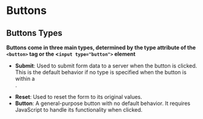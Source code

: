 # Buttons


## Buttons Types
**Buttons come in three main types, determined by the type attribute of the `<button>` tag or the <`input type="button">` element**

- **Submit**: Used to submit form data to a server when the button is clicked. This is the default behavior if no type is specified when the button is within a <form>. 
- **Reset**: Used to reset the form to its original values. 
- **Button**: A general-purpose button with no default behavior. It requires JavaScript to handle its functionality when clicked. 


